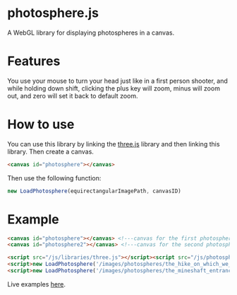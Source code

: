 # photosphere.js
A WebGL library for displaying photospheres in a canvas.

# Features
You use your mouse to turn your head just like in a first person shooter, and while holding down shift, clicking the plus key will zoom, minus will zoom out, and zero will set it back to default zoom.

# How to use
You can use this library by linking the [three.js](https://threejs.org/) library and then linking this library. Then create a canvas.
```html
<canvas id="photosphere"></canvas>
```
Then use the following function:
```js
new LoadPhotosphere(equirectangularImagePath, canvasID)
```
# Example
```html
<canvas id="photosphere"></canvas> <!---canvas for the first photosphere--->
<canvas id="photosphere2"></canvas> <!---canvas for the second photosphere--->

<script src="/js/libraries/three.js"></script><script src="/js/photosphere.js"></script> <!---load libraries--->
<script>new LoadPhotosphere('/images/photospheres/the_hike_on_which_we_got_lost.jpg', 'photosphere')</script> <!---js for the first photosphere--->
<script>new LoadPhotosphere('/images/photospheres/the_mineshaft_entrance.jpg', 'photosphere2')</script> <!---js for the second photosphere--->
```
Live examples [here](https://gamepro5.github.io/virtual_reality).
